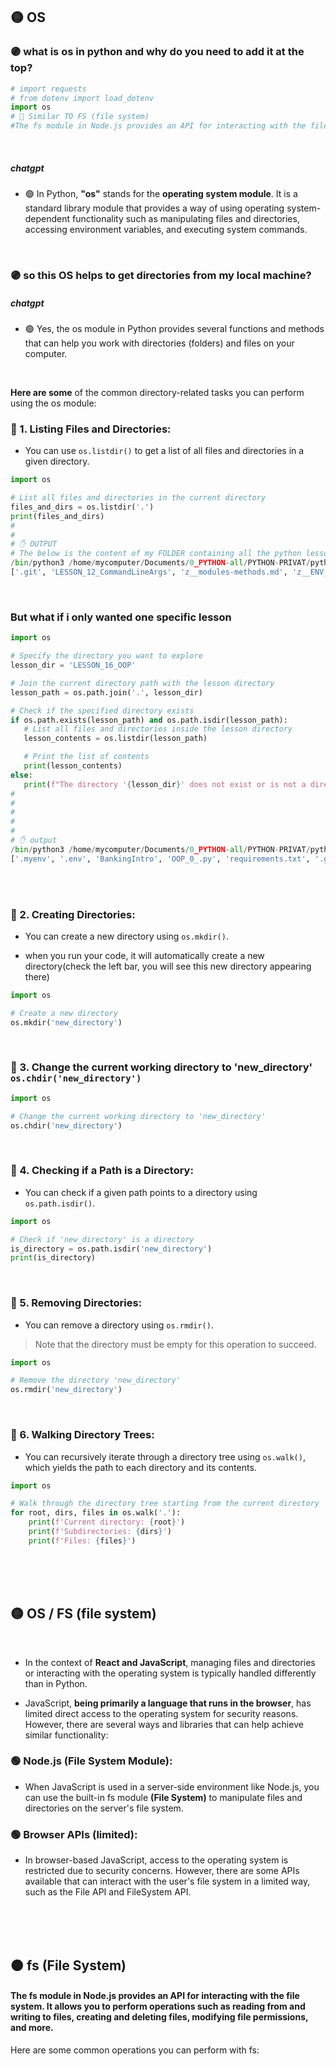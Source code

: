 ## 🟡 OS

### 🟣 what is os in python and why do you need to add it at the top?

```python
# import requests
# from dotenv import load_dotenv
import os
# 🔴 Similar TO FS (file system)
#The fs module in Node.js provides an API for interacting with the file system. It allows you to perform operations such as reading from and writing to files, creating and deleting files, modifying file permissions, and more. I WILL WRITE MORE below
```

<br>


##### chatgpt

- 🟢 In Python, **"os"** stands for the **operating system module**. It is a standard library module that provides a way of using operating system-dependent functionality such as manipulating files and directories, accessing environment variables, and executing system commands.

<br>

### 🟣 so this OS helps to get directories from my local machine?

##### chatgpt

- 🟢 Yes, the os module in Python provides several functions and methods that can help you work with directories (folders) and files on your computer.

<br>

 **Here are some** of the common directory-related tasks you can perform using the os module:

 ### 🔸 1. Listing Files and Directories:

 - You can use `os.listdir()` to get a list of all files and directories in a given directory.

```python
import os

# List all files and directories in the current directory
files_and_dirs = os.listdir('.')
print(files_and_dirs)
#
#
# ✋ OUTPUT
# The below is the content of my FOLDER containing all the python lessons
/bin/python3 /home/mycomputer/Documents/0_PYTHON-all/PYTHON-PRIVAT/python-intro-2024-privat/LESSON_16_OOP/weather.py
['.git', 'LESSON_12_CommandLineArgs', 'z__modules-methods.md', 'z__ENV_VIRTUALENV .md', 'LESSON_6_Functions', 'LESSON_9_closures', 'LESSON_16_OOP', 'z__ENV_PATH_issue.md', 'z__TEMPLATE-rendering.md', 'LESSON_17_Virtual_Environment_and_pip', 'LESSON_01', 'argsParse.py', 'LESSON_02', 'img', 'z_lifeCycles-JS_0.md', 'z_floating.md', '.vscode', 'LESSON_5_loops', 'MORE-memory.md', 'LESSON_7_recursion', 'z_identation-issues.md', 'LESSON_13_lambda_map_etc', 'z_ACTIVATE_ENV-deactivate.md', 'z__all_mds', 'LESSON_04_dictio', 'LESSON_10_f_Strings', 'LESSON_03_tuples', 'z_weather-API.md', 'z__smallTips.md', 'underscore_uses_tests.py', 'LESSON_8_Scope', 'z__Books-toread.md', 'z_args_&_kwargs.md', 'LESSON_15_err-exception-handling', 'z__ENV-flask.md', 'z_OS_onPython.md', 'README.md', 'new_directory', 'z_about_packages', 'z_underscore-uses_onPython.md', 'z__PIP_installation.md', 'z__ENV_ubuntu-version-issue.md', 'LESSON_11_modules', 'LESSON_14_classes']
```

<br>

### But what if i only wanted one specific lesson

 ```python
import os

# Specify the directory you want to explore
lesson_dir = 'LESSON_16_OOP'

# Join the current directory path with the lesson directory
lesson_path = os.path.join('.', lesson_dir)

# Check if the specified directory exists
if os.path.exists(lesson_path) and os.path.isdir(lesson_path):
    # List all files and directories inside the lesson directory
    lesson_contents = os.listdir(lesson_path)

    # Print the list of contents
    print(lesson_contents)
else:
    print(f"The directory '{lesson_dir}' does not exist or is not a directory.")
#
#
#
#
#
# ✋ output
/bin/python3 /home/mycomputer/Documents/0_PYTHON-all/PYTHON-PRIVAT/python-intro-2024-privat/LESSON_16_OOP/weather.py
['.myenv', '.env', 'BankingIntro', 'OOP_0_.py', 'requirements.txt', '.gitignore', 'OOP_intro.py', 'weather.py']
 ```


<br>
<br>

 ### 🔸 2. Creating Directories:

 - You can create a new directory using `os.mkdir()`.

 - when you run your code, it will automatically create a new directory(check the left bar, you will see this new directory appearing there)

 ```python
import os

# Create a new directory
os.mkdir('new_directory')
```

<br>



### 🔸 3. Change the current working directory to 'new_directory' `os.chdir('new_directory')`

```python
import os

# Change the current working directory to 'new_directory'
os.chdir('new_directory')

```

<br>

### 🔸 4. Checking if a Path is a Directory:

- You can check if a given path points to a directory using `os.path.isdir()`.

```python
import os

# Check if 'new_directory' is a directory
is_directory = os.path.isdir('new_directory')
print(is_directory)

```

<br>


### 🔸 5. Removing Directories:

- You can remove a directory using `os.rmdir()`.
>Note that the directory must be empty for this operation to succeed.

```python
import os

# Remove the directory 'new_directory'
os.rmdir('new_directory')
```
<br>

### 🔸 6. Walking Directory Trees:

- You can recursively iterate through a directory tree using `os.walk()`, which yields the path to each directory and its contents.

```python
import os

# Walk through the directory tree starting from the current directory
for root, dirs, files in os.walk('.'):
    print(f'Current directory: {root}')
    print(f'Subdirectories: {dirs}')
    print(f'Files: {files}')

```

<br>
<br>

<br>

## 🟡 OS / FS (file system)

<br>

- In the context of **React and JavaScript**, managing files and directories or interacting with the operating system is typically handled differently than in Python.

- JavaScript, **being primarily a language that runs in the browser**, has limited direct access to the operating system for security reasons. However, there are several ways and libraries that can help achieve similar functionality:

### 🟢 Node.js (File System Module):

- When JavaScript is used in a server-side environment like Node.js, you can use the built-in fs module **(File System)** to manipulate files and directories on the server's file system.

### 🟢 Browser APIs (limited):

- In browser-based JavaScript, access to the operating system is restricted due to security concerns. However, there are some APIs available that can interact with the user's file system in a limited way, such as the File API and FileSystem API.

<br>
<br>
<br>

## 🟠 fs (File System)


 #### The fs module in Node.js provides an API for interacting with the file system. It allows you to perform operations such as reading from and writing to files, creating and deleting files, modifying file permissions, and more.

  Here are some common operations you can perform with fs:

